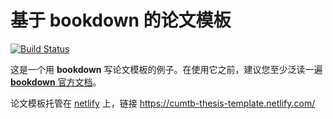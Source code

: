 # 基于 bookdown 的论文模板

[![Build Status](https://travis-ci.org/XiangyunHuang/master-thesis-template.svg?branch=master)](https://travis-ci.org/XiangyunHuang/master-thesis-template)

这是一个用 **bookdown** 写论文模板的例子。在使用它之前，建议您至少泛读一遍 [**bookdown** 官方文档](https://bookdown.org/yihui/bookdown)。

论文模板托管在 [netlify](https://www.netlify.com/) 上，链接 <https://cumtb-thesis-template.netlify.com/>
